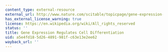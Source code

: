 ```yaml
---
content_type: external-resource
external_url: http://www.nature.com/scitable/topicpage/gene-expression-regulates-cell-differentiation-931
has_external_license_warning: true
license: https://en.wikipedia.org/wiki/All_rights_reserved
status: ''
title: Gene Expression Regulates Cell Differentiation
uid: a5e4fd18-5d26-4891-981f-c63e13e2ee62
wayback_url: ''
---
```

